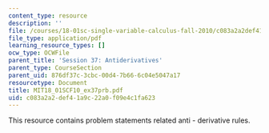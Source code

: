 ```yaml
---
content_type: resource
description: ''
file: /courses/18-01sc-single-variable-calculus-fall-2010/c083a2a2def41a9c22a0f09e4c1fa623_MIT18_01SCF10_ex37prb.pdf
file_type: application/pdf
learning_resource_types: []
ocw_type: OCWFile
parent_title: 'Session 37: Antiderivatives'
parent_type: CourseSection
parent_uid: 876df37c-3cbc-00d4-7b66-6c04e5047a17
resourcetype: Document
title: MIT18_01SCF10_ex37prb.pdf
uid: c083a2a2-def4-1a9c-22a0-f09e4c1fa623
---
```

This resource contains problem statements related anti - derivative rules.

